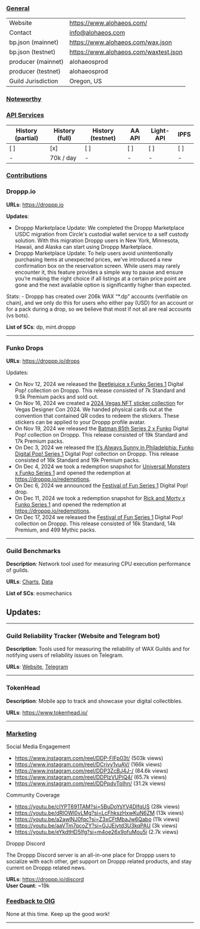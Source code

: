 ### <ins>General</ins>

|  |  |
| --- | --- |
| Website | https://www.alohaeos.com/ |
| Contact | info@alohaeos.com |
| bp.json (mainnet) | https://www.alohaeos.com/wax.json |
| bp.json (testnet) | https://www.alohaeos.com/waxtest.json |
| producer (mainnet) | alohaeosprod |
| producer (testnet) | alohaeosprod |
| Guild Jurisdiction | Oregon, US |

### <ins>Noteworthy</ins>


### <ins>API Services</ins>

| History (partial) | History (full) | History (testnet) | AA API | Light-API  | IPFS |
|--------|--------|--------|--------|--------|--------|
| [ ] | [x] | [ ] | [ ] | [ ] | [ ] |  [ ] |
| - | 70k / day | - | - | - |  - |


### <ins>Contributions</ins>

### Droppp.io

**URLs**: https://droppp.io

**Updates**: 

- Droppp Marketplace Update: We completed the Droppp Marketplace USDC migration from Circle's custodial wallet service to a self custody solution. With this migration Droppp users in New York, Minnesota, Hawaii, and Alaska can start using Droppp Marketplace.   
- Droppp Marketplace Update: To help users avoid unintentionally purchasing items at unexpected prices, we’ve introduced a new confirmation box on the reservation screen. While users may rarely encounter it, this feature provides a simple way to pause and ensure you’re making the right choice if all listings at a certain price point are gone and the next available option is significantly higher than expected.   

Stats: - Droppp has created over 206k WAX “*.dp” accounts (verifiable on chain), and we only do this for users who either pay (USD) for an account or for a pack during a drop, so we believe that most if not all are real accounts (vs bots).

**List of SCs**: dp, mint.droppp

-------------------------------------------------------------------------------------------

### Funko Drops

**URLs**: https://droppp.io/drops

Updates:

- On Nov 12, 2024 we released the [Beetlejuice x Funko Series 1](https://droppp.io/drop/237/beetlejuice-series-1/) Digital Pop! collection on Droppp. This release consisted of 7k Standard and 9.5k Premium packs and sold out.
- On Nov 16, 2024 we created a [ 2024 Vegas NFT sticker collection](https://wax.atomichub.io/explorer/collection/wax-mainnet/stckr.droppp) for Vegas Designer Con 2024. We handed physical cards out at the convention that contained QR codes to redeem the stickers. These stickers can be applied to your Droppp profile avatar.
- On Nov 19, 2024 we released the [Batman 85th Series 2 x Funko](https://droppp.io/drop/240/batman-85th-series-2/) Digital Pop! collection on Droppp. This release consisted of 19k Standard and 17k Premium packs.   
- On Dec 3, 2024 we released the [It’s Always Sunny in Philadelphia: Funko Digital Pop! Series 1](https://droppp.io/drop/243/its-always-sunny-in-philadelphia-series-1/) Digital Pop! collection on Droppp. This release consisted of 16k Standard and 19k Premium packs.   
- On Dec 4, 2024 we took a redemption snapshot for [Universal Monsters x Funko Series 1](https://droppp.io/drop/213/universal-monsters-series-1/) and opened the redemption at https://droppp.io/redemptions.   
- On Dec 6, 2024 we announced the [Festival of Fun Series 1](https://droppp.io/drop/246/festival-of-fun-series-1/) Digital Pop! drop.   
- On Dec 11, 2024 we took a redemption snapshot for [Rick and Morty x Funko Series 1](https://droppp.io/drop/216/rick-and-morty-series-1/) and opened the redemption at https://droppp.io/redemptions.   
- On Dec 17, 2024 we released the [Festival of Fun Series 1](https://droppp.io/drop/246/festival-of-fun-series-1/) Digital Pop! collection on Droppp. This release consisted of 16k Standard, 14k Premium, and 499 Mythic packs.   

-------------------------------------------------------------------------------------------

### Guild Benchmarks

**Description**: Network tool used for measuring CPU execution performance of guilds.   

**URLs**: [Charts](https://www.alohaeos.com/tools/benchmarks#networkId=11&timeframeId=4), [Data](https://wax.bloks.io/account/eosmechanics)

**List of SCs**: eosmechanics

**Updates**:
- 

---

### Guild Reliability Tracker (Website and Telegram bot)

**Description**: Tools used for measuring the reliability of WAX Guilds and for notifying users of reliability issues on Telegram.   

**URLs**: [Website](https://www.alohaeos.com/tools/reliability#networkId=11&timeframeId=10&sort=rank&sortDir=asc), [Telegram](https://t.me/WAX_Mainnet_Aloha_Tracker)


---

### TokenHead

**Description**: Mobile app to track and showcase your digital collectibles.   

**URLs**: https://www.tokenhead.io/

---

### <ins>Marketing</ins>

Social Media Engagement

- https://www.instagram.com/reel/DDP-FIFp03t/ (503k views)
- https://www.instagram.com/reel/DCrivy1vuAV/ (166k views)
- https://www.instagram.com/reel/DDP3ZcBJ4J-/ (84.6k views)
- https://www.instagram.com/reel/DDPlzVUPiQ4/ (65.7k views)
- https://www.instagram.com/reel/DDPpdvTpIhn/ (31.2k views)

Community Coverage

- https://youtu.be/cIYPT691TAM?si=5BuDoYsYV4DlfqUS (28k views)
- https://youtu.be/dRlOWl0vLMg?si=LcFhkszHxwKuN6ZM (13k views)
- https://youtu.be/a2awlNJ0fqc?si=Z3xCFtMbaJw6Qabo (11k views)
- https://youtu.be/aaVTm7qcoZY?si=GJJEivtd3U3kqPAU (3k views)
- https://youtu.be/eYkdtHD5lfg?si=m4oe26x9ofuMou5i (2.7k views)

Droppp Discord

The Droppp Discord server is an all-in-one place for Droppp users to socialize with each other, get support on Droppp related products, and stay current on Droppp related news.   

**URLs**: https://droppp.io/discord   
**User Count**: ~19k

### <ins>Feedback to OIG</ins>

None at this time. Keep up the good work!

----

